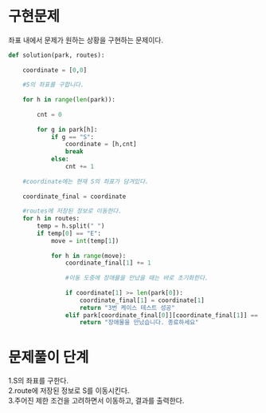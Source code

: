 # 구현문제

좌표 내에서 문제가 원하는 상황을 구현하는 문제이다.

~~~python
def solution(park, routes):
    
    coordinate = [0,0]
    
    #S의 좌표를 구합니다.
    
    for h in range(len(park)):
        
        cnt = 0
        
        for g in park[h]:
            if g == "S":
                coordinate = [h,cnt]
                break
            else:
                cnt += 1 
                
    #coordinate에는 현재 S의 좌표가 담겨있다.
                
    coordinate_final = coordinate
    
    #routes에 저장된 정보로 이동한다.
    for h in routes:
        temp = h.split(" ")
        if temp[0] == "E":
            move = int(temp[1])
            
            for h in range(move):
                coordinate_final[1] += 1
                
                #이동 도중에 장애물을 만났을 때는 바로 초기화한다.
                
                if coordinate[1] >= len(park[0]):
                    coordinate_final[1] = coordinate[1]
                    return "3번 케이스 테스트 성공"
                elif park[coordinate_final[0]][coordinate_final[1]] == "X":
                    return "장애물을 만났습니다. 종료하세요"
~~~

# 문제풀이 단계
<div>1.S의 좌표를 구한다.</div>
<div>2.route에 저장된 정보로 S를 이동시킨다.</div>
<div>3.주어진 제한 조건을 고려하면서 이동하고, 결과를 출력한다.</div>


